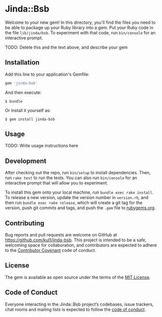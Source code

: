 # Jinda::Bsb

Welcome to your new gem! In this directory, you'll find the files you need to be able to package up your Ruby library into a gem. Put your Ruby code in the file `lib/jinda/bsb`. To experiment with that code, run `bin/console` for an interactive prompt.

TODO: Delete this and the text above, and describe your gem

## Installation

Add this line to your application's Gemfile:

```ruby
gem 'jinda-bsb'
```

And then execute:

    $ bundle

Or install it yourself as:

    $ gem install jinda-bsb

## Usage

TODO: Write usage instructions here

## Development

After checking out the repo, run `bin/setup` to install dependencies. Then, run `rake test` to run the tests. You can also run `bin/console` for an interactive prompt that will allow you to experiment.

To install this gem onto your local machine, run `bundle exec rake install`. To release a new version, update the version number in `version.rb`, and then run `bundle exec rake release`, which will create a git tag for the version, push git commits and tags, and push the `.gem` file to [rubygems.org](https://rubygems.org).

## Contributing

Bug reports and pull requests are welcome on GitHub at https://github.com/kul1/jinda-bsb. This project is intended to be a safe, welcoming space for collaboration, and contributors are expected to adhere to the [Contributor Covenant](http://contributor-covenant.org) code of conduct.

## License

The gem is available as open source under the terms of the [MIT License](https://opensource.org/licenses/MIT).

## Code of Conduct

Everyone interacting in the Jinda::Bsb project’s codebases, issue trackers, chat rooms and mailing lists is expected to follow the [code of conduct](https://github.com/kul1/jinda-bsb/blob/master/CODE_OF_CONDUCT.md).
